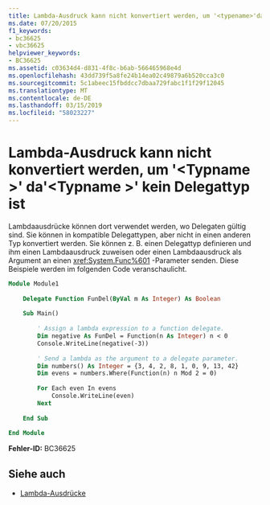 ```yaml
---
title: Lambda-Ausdruck kann nicht konvertiert werden, um '<typename>'da'<typename>' kein Delegattyp ist
ms.date: 07/20/2015
f1_keywords:
- bc36625
- vbc36625
helpviewer_keywords:
- BC36625
ms.assetid: c03634d4-d831-4f8c-b6ab-566465968e4d
ms.openlocfilehash: 43dd739f5a8fe24b14ea02c49879a6b520cca3c0
ms.sourcegitcommit: 5c1abeec15fbddcc7dbaa729fabc1f1f29f12045
ms.translationtype: MT
ms.contentlocale: de-DE
ms.lasthandoff: 03/15/2019
ms.locfileid: "58023227"
---
```

# <a name="lambda-expression-cannot-be-converted-to-typename-because-typename-is-not-a-delegate-type"></a>Lambda-Ausdruck kann nicht konvertiert werden, um '\<Typname >' da'\<Typname >' kein Delegattyp ist
Lambdaausdrücke können dort verwendet werden, wo Delegaten gültig sind. Sie können in kompatible Delegattypen, aber nicht in einen anderen Typ konvertiert werden. Sie können z. B. einen Delegattyp definieren und ihm einen Lambdaausdruck zuweisen oder einen Lambdaausdruck als Argument an einen <xref:System.Func%601> -Parameter senden. Diese Beispiele werden im folgenden Code veranschaulicht.  
  
```vb  
Module Module1  
  
    Delegate Function FunDel(ByVal m As Integer) As Boolean  
  
    Sub Main()  
  
        ' Assign a lambda expression to a function delegate.  
        Dim negative As FunDel = Function(n As Integer) n < 0  
        Console.WriteLine(negative(-3))  
  
        ' Send a lambda as the argument to a delegate parameter.  
        Dim numbers() As Integer = {3, 4, 2, 8, 1, 0, 9, 13, 42}  
        Dim evens = numbers.Where(Function(n) n Mod 2 = 0)  
  
        For Each even In evens  
            Console.WriteLine(even)  
        Next  
  
    End Sub  
  
End Module  
```  
  
 **Fehler-ID:** BC36625  
  
## <a name="see-also"></a>Siehe auch

- [Lambda-Ausdrücke](../../visual-basic/programming-guide/language-features/procedures/lambda-expressions.md)
